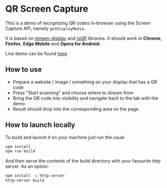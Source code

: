 # QR Screen Capture

This is a demo of recognizing QR codes in-browser using the Screen Capture API, namely `getDisplayMedia`. 

It is based on [stream-display](https://github.com/khovansky-al/stream-display) and [jsQR](https://github.com/cozmo/jsQR) libraries. It should work in **Chrome**, **Firefox**, **Edge Mobile** and **Opera for Android**.

Live demo can be found [here](https://khovansky.me/demos/live-qr/)

## How to use

- Prepare a website / image / something on your display that has a QR code
- Press "Start scanning" and choose where to stream from
- Bring the QR code into visibility and navigate back to the tab with the demo
- Result should drop into the corresponding area on the page

## How to launch locally

To build and launch it on your machine just run the usual

```bash
npm install
npm run build
```

And then serve the contents of the build directory with your favourite http server. As an option:

```bash
npm install -g http-server
http-server build
```